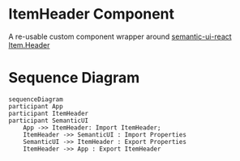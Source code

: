 # ItemHeader Component

A re-usable custom component wrapper around [semantic-ui-react Item.Header](https://react.semantic-ui.com/views/item)

# Sequence Diagram

```mermaid
sequenceDiagram
participant App
participant ItemHeader
participant SemanticUI
    App ->> ItemHeader: Import ItemHeader;
    ItemHeader ->> SemanticUI : Import Properties
    SemanticUI ->> ItemHeader : Export Properties
    ItemHeader ->> App : Export ItemHeader
```
